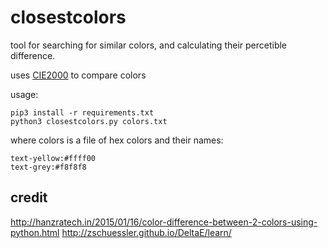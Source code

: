 closestcolors
=============

tool for searching for similar colors, and calculating their percetible difference.

uses [CIE2000](https://en.wikipedia.org/wiki/Color_difference) to compare colors

usage:
```
pip3 install -r requirements.txt
python3 closestcolors.py colors.txt
```

where colors is a file of hex colors and their names:
```
text-yellow:#ffff00
text-grey:#f8f8f8
```



## credit ##

http://hanzratech.in/2015/01/16/color-difference-between-2-colors-using-python.html
http://zschuessler.github.io/DeltaE/learn/
